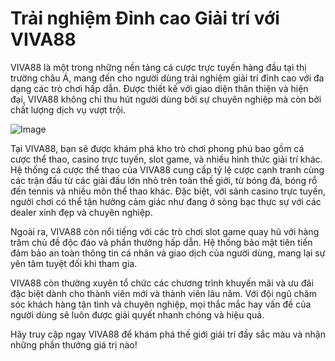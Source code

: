 # Trải nghiệm Đỉnh cao Giải trí với VIVA88

VIVA88 là một trong những nền tảng cá cược trực tuyến hàng đầu tại thị trường châu Á, mang đến cho người dùng trải nghiệm giải trí đỉnh cao với đa dạng các trò chơi hấp dẫn. Được thiết kế với giao diện thân thiện và hiện đại, VIVA88 không chỉ thu hút người dùng bởi sự chuyên nghiệp mà còn bởi chất lượng dịch vụ vượt trội.

![Image](https://github.com/user-attachments/assets/bd51ea9f-0666-407b-a7a7-98ead6de688c)

Tại VIVA88, bạn sẽ được khám phá kho trò chơi phong phú bao gồm cá cược thể thao, casino trực tuyến, slot game, và nhiều hình thức giải trí khác. Hệ thống cá cược thể thao của VIVA88 cung cấp tỷ lệ cược cạnh tranh cùng các trận đấu từ các giải đấu lớn nhỏ trên toàn thế giới, từ bóng đá, bóng rổ đến tennis và nhiều môn thể thao khác. Đặc biệt, với sảnh casino trực tuyến, người chơi có thể tận hưởng cảm giác như đang ở sòng bạc thực sự với các dealer xinh đẹp và chuyên nghiệp.

Ngoài ra, VIVA88 còn nổi tiếng với các trò chơi slot game quay hũ với hàng trăm chủ đề độc đáo và phần thưởng hấp dẫn. Hệ thống bảo mật tiên tiến đảm bảo an toàn thông tin cá nhân và giao dịch của người dùng, mang lại sự yên tâm tuyệt đối khi tham gia.

VIVA88 còn thường xuyên tổ chức các chương trình khuyến mãi và ưu đãi đặc biệt dành cho thành viên mới và thành viên lâu năm. Với đội ngũ chăm sóc khách hàng tận tình và chuyên nghiệp, mọi thắc mắc hay vấn đề của người dùng sẽ luôn được giải quyết nhanh chóng và hiệu quả.

Hãy truy cập ngay VIVA88 để khám phá thế giới giải trí đầy sắc màu và nhận những phần thưởng giá trị nào!